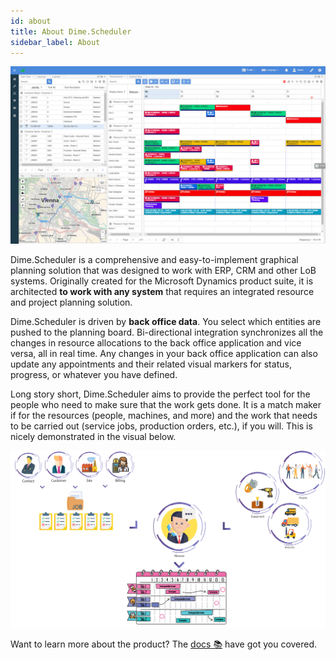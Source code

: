 ```yaml
---
id: about
title: About Dime.Scheduler
sidebar_label: About
---
```


![Dime.Scheduler](../static/img/DS1.png)

Dime.Scheduler is a comprehensive and easy-to-implement graphical planning solution that was designed to work with ERP, CRM and other LoB systems. Originally created for the Microsoft Dynamics product suite, it is architected **to work with any system** that requires an integrated resource and project planning solution.

Dime.Scheduler is driven by **back office data**. You select which entities are pushed to the planning board. Bi-directional integration synchronizes all the changes in resource allocations to the back office application and vice versa, all in real time. Any changes in your back office application can also update any appointments and their related visual markers for status, progress, or whatever you have defined.

Long story short, Dime.Scheduler aims to provide the perfect tool for the people who need to make sure that the work gets done. It is a match maker if for the resources (people, machines, and more) and the work that needs to be carried out (service jobs, production orders, etc.), if you will. This is nicely demonstrated in the visual below.

![Dime.Scheduler](../static/img/DS.png)


Want to learn more about the product? The [docs 📚](https://docs.dimescheduler.com) have got you covered.

